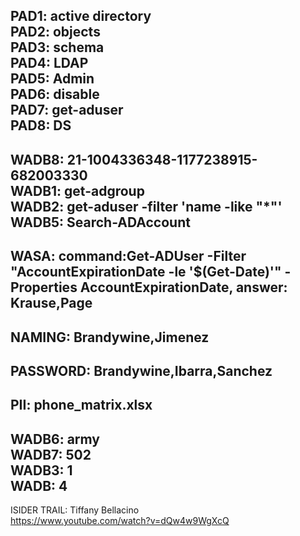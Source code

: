 PAD1: active directory\
PAD2: objects\
PAD3: schema\
PAD4: LDAP\
PAD5: Admin\
PAD6: disable\
PAD7: get-aduser\
PAD8: DS
-----
WADB8: 21-1004336348-1177238915-682003330\
WADB1: get-adgroup\
WADB2: get-aduser -filter 'name -like "*"'\
WADB5: Search-ADAccount
-----
WASA: command:Get-ADUser -Filter "AccountExpirationDate -le '$(Get-Date)'" -Properties AccountExpirationDate, answer: Krause,Page
-----
NAMING: Brandywine,Jimenez
-----
PASSWORD: Brandywine,Ibarra,Sanchez
-----
PII: phone_matrix.xlsx
-----
WADB6: army\
WADB7: 502\
WADB3: 1\
WADB: 4
-----
ISIDER TRAIL: Tiffany Bellacino\
https://www.youtube.com/watch?v=dQw4w9WgXcQ
